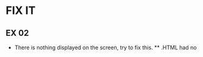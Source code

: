 # FIX IT
## EX 02
* There is nothing displayed on the screen, try to fix this.
  ** .HTML had no <script> links. That is fixed now.
* Why isn't 'The 10 most popular tv show' displayed on the screen? Fix it!
  ** It was not properly concatenated "The " + amount + " ...."